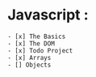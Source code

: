 # Javascript :

    - [x] The Basics
    - [x] The DOM
    - [x] Todo Project
    - [x] Arrays
    - [] Objects
